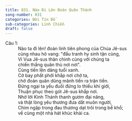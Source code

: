 ```yaml
---
title: 831. Nào Đi Lên Đoàn Quân Thánh
song-number: 831
categories: Đời Tín Đồ
sub-categories: Linh Chiến
draft: false
---
```

<dl><dt>Câu 1:</dt><dd data-verse="1">Nào ta đi lên! đoàn lính tiên phong của Chúa Jê-sus <br/> cùng nhau hô vang: "đấu tranh hy sinh tận cùng, <br/>Vì Vua Jê-sus thân chinh cùng với chúng ta <br/>chiến thắng quân thù nơi nơi". <br/>Cùng tiến lên dâng tuổi xanh. <br/>Cờ bay phất phới khắp nơi chờ ta, <br/>chờ đoàn quân dũng mãnh tiến ra trận tiền. <br/>Đừng ngại ta yếu đuối đừng lo thiếu khí giới, <br/>Thuận phục theo gót Jê-sus khắp nơi. <br/>Nhờ lời Kinh Thánh thanh gươm đại năng, <br/>và thật lòng yêu thương đưa dắt muôn người, <br/>Chìm ngập trong đau thương dạt trôi trong bể khổ; <br/>về cùng một nhà hát khúc khải ca. </dd></dl>